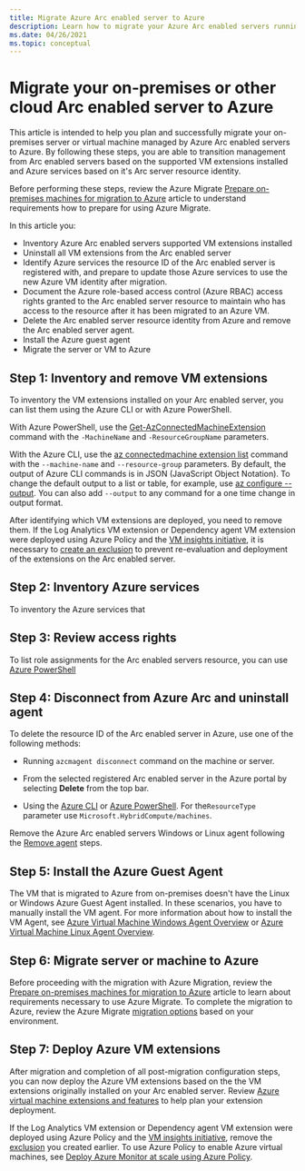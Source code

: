 ```yaml
---
title: Migrate Azure Arc enabled server to Azure
description: Learn how to migrate your Azure Arc enabled servers running on-premises or other cloud environment to Azure.
ms.date: 04/26/2021
ms.topic: conceptual
---
```


# Migrate your on-premises or other cloud Arc enabled server to Azure

This article is intended to help you plan and successfully migrate your on-premises server or virtual machine managed by Azure Arc enabled servers to Azure. By following these steps, you are able to transition management from Arc enabled servers based on the supported VM extensions installed and Azure services based on it's Arc server resource identity.

Before performing these steps, review the Azure Migrate [Prepare on-premises machines for migration to Azure](../../migrate/prepare-for-migration.md) article to understand requirements how to prepare for using Azure Migrate.

In this article you:

* Inventory Azure Arc enabled servers supported VM extensions installed
* Uninstall all VM extensions from the Arc enabled server
* Identify Azure services the resource ID of the Arc enabled server is registered with, and prepare to update those Azure services to use the new Azure VM identity after migration.
* Document the Azure role-based access control (Azure RBAC) access rights granted to the Arc enabled server resource to maintain who has access to the resource after it has been migrated to an Azure VM.
* Delete the Arc enabled server resource identity from Azure and remove the Arc enabled server agent.
* Install the Azure guest agent
* Migrate the server or VM to Azure

## Step 1: Inventory and remove VM extensions

To inventory the VM extensions installed on your Arc enabled server, you can list them using the Azure CLI or with Azure PowerShell.

With Azure PowerShell, use the [Get-AzConnectedMachineExtension](/powershell/module/az.connectedmachine/get-azconnectedmachineextension) command with the `-MachineName` and `-ResourceGroupName` parameters.

With the Azure CLI, use the [az connectedmachine extension list](/cli/azure/ext/connectedmachine/connectedmachine/extension#ext_connectedmachine_az_connectedmachine_extension_list) command with the `--machine-name` and `--resource-group` parameters. By default, the output of Azure CLI commands is in JSON (JavaScript Object Notation). To change the default output to a list or table, for example, use [az configure --output](/cli/azure/reference-index). You can also add `--output` to any command for a one time change in output format.

After identifying which VM extensions are deployed, you need to remove them. If the Log Analytics VM extension or Dependency agent VM extension were deployed using Azure Policy and the [VM insights initiative](../../azure-monitor/vm/vminsights-enable-policy.md), it is necessary to [create an exclusion](../../governance/policy/tutorials/create-and-manage.md#remove-a-non-compliant-or-denied-resource-from-the-scope-with-an-exclusion) to prevent re-evaluation and deployment of the extensions on the Arc enabled server.

## Step 2: Inventory Azure services 

To inventory the Azure services that 

## Step 3: Review access rights 

To list role assignments for the Arc enabled servers resource, you can use [Azure PowerShell](../../role-based-access-control/role-assignments-list-powershell.md#list-role-assignments-for-a-resource) 


## Step 4: Disconnect from Azure Arc and uninstall agent

To delete the resource ID of the Arc enabled server in Azure, use one of the following methods:

   * Running `azcmagent disconnect` command on the machine or server.

   * From the selected registered Arc enabled server in the Azure portal by selecting **Delete** from the top bar.

   * Using the [Azure CLI](../../azure-resource-manager/management/delete-resource-group.md?tabs=azure-cli#delete-resource) or [Azure PowerShell](../../azure-resource-manager/management/delete-resource-group.md?tabs=azure-powershell#delete-resource). For the`ResourceType` parameter use `Microsoft.HybridCompute/machines`.

Remove the Azure Arc enabled servers Windows or Linux agent following the [Remove agent](manage-agent.md#remove-the-agent) steps.

## Step 5: Install the Azure Guest Agent

The VM that is migrated to Azure from on-premises doesn't have the Linux or Windows Azure Guest Agent installed. In these scenarios, you have to manually install the VM agent. For more information about how to install the VM Agent, see [Azure Virtual Machine Windows Agent Overview](../../virtual-machines/extensions/agent-windows.md) or [Azure Virtual Machine Linux Agent Overview](../../virtual-machines/extensions/agent-linux.md).

## Step 6: Migrate server or machine to Azure

Before proceeding with the migration with Azure Migration, review the [Prepare on-premises machines for migration to Azure](../../migrate/prepare-for-migration.md) article to learn about requirements necessary to use Azure Migrate. To complete the migration to Azure, review the Azure Migrate [migration options](../../migrate/prepare-for-migration.md#next-steps) based on your environment.

## Step 7: Deploy Azure VM extensions

After migration and completion of all post-migration configuration steps, you can now deploy the Azure VM extensions based on the the VM extensions originally installed on your Arc enabled server. Review [Azure virtual machine extensions and features](../../virtual-machines/extensions/overview.md) to help plan your extension deployment. 

If the Log Analytics VM extension or Dependency agent VM extension were deployed using Azure Policy and the [VM insights initiative](../../azure-monitor/vm/vminsights-enable-policy.md), remove the [exclusion](../../governance/policy/tutorials/create-and-manage.md#remove-a-non-compliant-or-denied-resource-from-the-scope-with-an-exclusion) you created earlier. To use Azure Policy to enable Azure virtual machines, see [Deploy Azure Monitor at scale using Azure Policy](../../azure-monitor/deploy-scale.md#vm-insights). 
